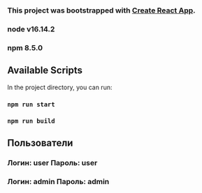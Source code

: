 ### This project was bootstrapped with [Create React App](https://github.com/facebook/create-react-app).

### node v16.14.2

### npm 8.5.0

## Available Scripts

In the project directory, you can run:

### `npm run start`

### `npm run build`

## Пользователи

### Логин: user Пароль: user

### Логин: admin Пароль: admin
